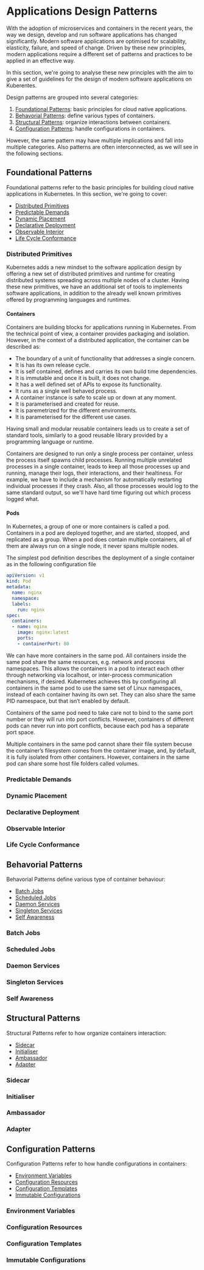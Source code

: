 # Applications Design Patterns
With the adoption of microservices and containers in the recent years, the way we design, develop and run software applications has changed significantly. Modern software applications are optimised for scalability, elasticity, failure, and speed of change. Driven by these new principles, modern applications require a different set of patterns and practices to be applied in an effective way.

In this section, we're going to analyse these new principles with the aim to give a set of guidelines for the design of modern software applications on Kuberentes.

Design patterns are grouped into several categories:

1. [Foundational Patterns](#foundational-patterns): basic principles for cloud native applications.
2. [Behavorial Patterns](#behavorial-patterns): define various types of containers.
3. [Structural Patterns](#structural-patterns): organize interactions between containers.
4. [Configuration Patterns](#configuration-patterns): handle configurations in containers.

However, the same pattern may have multiple implications and fall into multiple categories. Also patterns are often interconnected, as we will see in the following sections.

## Foundational Patterns
Foundational patterns refer to the basic principles for building cloud native applications in Kubernetes. In this section, we're going to cover:

* [Distributed Primitives](#distributed-primitives)
* [Predictable Demands](#predictable-demands)
* [Dynamic Placement](#dynamic-placement)
* [Declarative Deployment](#declarative-deployment)
* [Observable Interior](#observable-interior)
* [Life Cycle Conformance](#life-cycle-conformance)

### Distributed Primitives
Kubernetes adds a new mindset to the software application design by offering a new set of distributed primitives and runtime
for creating distributed systems spreading across multiple nodes of a cluster. Having these new primitives, we have an additional set of tools to implements software applications, in addition to the already well known primitives offered by programming languages and runtimes.

#### Containers
Containers are building blocks for applications running in Kubernetes. From the technical point of view, a container provides
packaging and isolation. However, in the context of a distributed application, the container can be described as:

 * The boundary of a unit of functionality that addresses a single concern.
 * It is has its own release cycle.
 * It is self contained, defines and carries its own build time dependencies.
 * It is immutable and once it is built, it does not change.
 * It has a well defined set of APIs to expose its functionality.
 * It runs as a single well behaved process.
 * A container instance is safe to scale up or down at any moment.
 * It is parameterised and created for reuse.
 * It is paremetrized for the different environments.
 * It is parameterised for the different use cases.

Having small and modular reusable containers leads us to create a set of standard tools, similarly to a good reusable library provided by a programming language or runtime.

Containers are designed to run only a single process per container, unless the process itself spawns child processes. Running multiple unrelated processes in a single container, leads to keep all those processes up and running, manage their logs, their interactions, and their healtiness. For example, we have to include a mechanism for automatically restarting individual processes if they crash. Also, all those processes would log to the same standard output, so we'll have hard time figuring out which process logged what.


#### Pods
In Kubernetes, a group of one or more containers is called a pod. Containers in a pod are deployed together, and are started, stopped, and replicated as a group. When a pod does contain multiple containers, all of them are always run on a single node, it never spans multiple nodes.

The simplest pod definition describes the deployment of a single container as in the following configuration file  

```yaml
apiVersion: v1
kind: Pod
metadata:
  name: nginx
  namespace:
  labels:
    run: nginx
spec:
  containers:
  - name: nginx
    image: nginx:latest
    ports:
    - containerPort: 80
```

We can have more containers in the same pod. All containers inside the same pod share the same resources, e.g. network and process namespaces. This allows the containers in a pod to interact each other through networking via localhost, or inter-process communication mechanisms, if desired. Kubernetes achieves this by configuring all containers in the same pod to use the same set of Linux namespaces, instead of each container having its own set. They can also share the same PID namespace, but that isn’t enabled by default.

Containers of the same pod need to take care not to bind to the same port number or they will run into port conflicts. However, containers of different pods can never run into port conflicts, because each pod has a separate port space.

Multiple containers in the same pod cannot share their file system becuse the container’s filesystem comes from the container image, and, by default, it is fully isolated from other containers. However, containers in the same pod can share some host file folders called volumes.

### Predictable Demands
### Dynamic Placement
### Declarative Deployment
### Observable Interior
### Life Cycle Conformance

## Behavorial Patterns
Behavorial Patterns define various type of container behaviour:

* [Batch Jobs](#batch-jobs)
* [Scheduled Jobs](#scheduled-jobs)
* [Daemon Services](#daemon-services)
* [Singleton Services](#singleton-services)
* [Self Awareness](#self-awareness)

### Batch Jobs
### Scheduled Jobs
### Daemon Services
### Singleton Services
### Self Awareness

## Structural Patterns
Structural Patterns refer to how organize containers interaction:

* [Sidecar](#sidecar)
* [Initialiser](#initialiser)
* [Ambassador](#ambassador)
* [Adapter](#adapter)

### Sidecar
### Initialiser
### Ambassador
### Adapter

## Configuration Patterns
Configuration Patterns refer to how handle configurations in containers:

* [Environment Variables](#environment-variables)
* [Configuration Resources](#configuration-resources)
* [Configuration Templates](#configuration-templates)
* [Immutable Configurations](#immutable-configurations)

### Environment Variables
### Configuration Resources
### Configuration Templates
### Immutable Configurations
